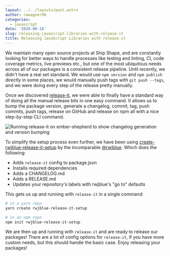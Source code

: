 ```yaml
---
layout: ../../layouts/post.astro
author: rwwagner90
categories: 
  - javascript
date: '2020-08-18'
slug: releasing-javascript-libraries-with-release-it
title: Releasing JavaScript Libraries with release-it
---
```


We maintain many open source projects at Ship Shape, and are constantly looking for better ways to handle processes like testing and linting, CI,
code coverage metrics, live previews etc., but one of the most ubiquitous needs across all of our packages is a consistent release pipeline. 
Until recently, we didn't have a real set standard. We would use `npm version` and `npm publish` directly in some places, we would manually
push tags with `git push --tags`, and we were doing every step of the release pretty manually.

Once we discovered [release-it](https://github.com/release-it/release-it), we were able to finally have a standard way of doing all the manual release bits in one easy command.
It allows us to bump the package version, generate a changelog, commit, tag, push commits, push tags, release on GitHub and release on npm all with a nice step-by-step CLI command.

![Running release-it on ember-shepherd to show changelog generation and version bumping](/img/blog/releasing-javascript-libraries-with-release-it/release-it.png)

To simplify the setup process even further, we have been using [create-rwjblue-release-it-setup](https://github.com/rwjblue/create-rwjblue-release-it-setup) by the incomparable [@rwjblue](https://twitter.com/rwjblue). Which does the following:

* Adds `release-it` config to package.json
* Installs required dependencies
* Adds a CHANGELOG.md
* Adds a RELEASE.md
* Updates your repository's labels with rwjblue's "go to" defaults

This gets us up and running with `release-it` in a single command:

```bash
# in a yarn repo
yarn create rwjblue-release-it-setup

# in an npm repo
npm init rwjblue-release-it-setup
```

We are then up and running with `release-it` and are ready to release our packages! There are a lot of config options for `release-it`, if you have more custom needs, but
this should handle the basic case. Enjoy releasing your packages!
